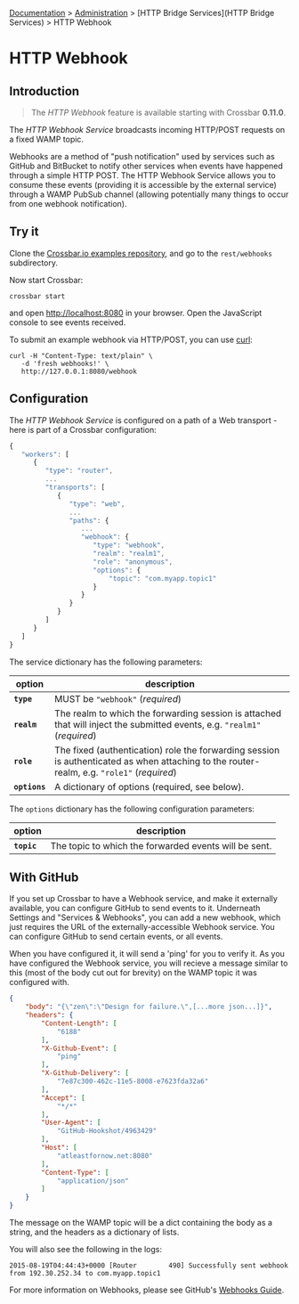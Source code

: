 [Documentation](.) > [Administration](Administration) > [HTTP Bridge Services](HTTP Bridge Services) > HTTP Webhook

# HTTP Webhook

## Introduction

> The *HTTP Webhook* feature is available starting with Crossbar **0.11.0**.

The *HTTP Webhook Service* broadcasts incoming HTTP/POST requests on a fixed WAMP topic.

Webhooks are a method of "push notification" used by services such as GitHub and BitBucket to notify other services when events have happened through a simple HTTP POST.
The HTTP Webhook Service allows you to consume these events (providing it is accessible by the external service) through a WAMP PubSub channel (allowing potentially many things to occur from one webhook notification).


## Try it

Clone the [Crossbar.io examples repository](https://github.com/crossbario/crossbarexamples), and go to the `rest/webhooks` subdirectory.

Now start Crossbar:

```console
crossbar start
```

and open [http://localhost:8080](http://localhost:8080) in your browser.
Open the JavaScript console to see events received.

To submit an example webhook via HTTP/POST, you can use [curl](http://curl.haxx.se/):

```console
curl -H "Content-Type: text/plain" \
   -d 'fresh webhooks!' \
   http://127.0.0.1:8080/webhook
```

## Configuration

The *HTTP Webhook Service* is configured on a path of a Web transport - here is part of a Crossbar configuration:

```javascript
{
   "workers": [
      {
         "type": "router",
         ...
         "transports": [
            {
               "type": "web",
               ...
               "paths": {
                  ...
                  "webhook": {
                     "type": "webhook",
                     "realm": "realm1",
                     "role": "anonymous",
                     "options": {
                         "topic": "com.myapp.topic1"
                     }
                  }
               }
            }
         ]
      }
   ]
}
```

The service dictionary has the following parameters:

option | description
---|---
**`type`** | MUST be `"webhook"` (*required*)
**`realm`** | The realm to which the forwarding session is attached that will inject the submitted events, e.g. `"realm1"` (*required*)
**`role`** | The fixed (authentication) role the forwarding session is authenticated as when attaching to the router-realm, e.g. `"role1"` (*required*)
**`options`** | A dictionary of options (required, see below).

The `options` dictionary has the following configuration parameters:

option | description
---|---
**`topic`** | The topic to which the forwarded events will be sent.


## With GitHub

If you set up Crossbar to have a Webhook service, and make it externally available, you can configure GitHub to send events to it.
Underneath Settings and "Services & Webhooks", you can add a new webhook, which just requires the URL of the externally-accessible Webhook service.
You can configure GitHub to send certain events, or all events.

When you have configured it, it will send a 'ping' for you to verify it.
As you have configured the Webhook service, you will recieve a message similar to this (most of the body cut out for brevity) on the WAMP topic it was configured with.


```json
{
    "body": "{\"zen\":\"Design for failure.\",[...more json...]}",
    "headers": {
        "Content-Length": [
            "6188"
        ],
        "X-Github-Event": [
            "ping"
        ],
        "X-Github-Delivery": [
            "7e87c300-462c-11e5-8008-e7623fda32a6"
        ],
        "Accept": [
            "*/*"
        ],
        "User-Agent": [
            "GitHub-Hookshot/4963429"
        ],
        "Host": [
            "atleastfornow.net:8080"
        ],
        "Content-Type": [
            "application/json"
        ]
    }
}
```

The message on the WAMP topic will be a dict containing the body as a string, and the headers as a dictionary of lists.

You will also see the following in the logs:

```
2015-08-19T04:44:43+0000 [Router        490] Successfully sent webhook from 192.30.252.34 to com.myapp.topic1
```

For more information on Webhooks, please see GitHub's [Webhooks Guide](https://developer.github.com/webhooks/).
